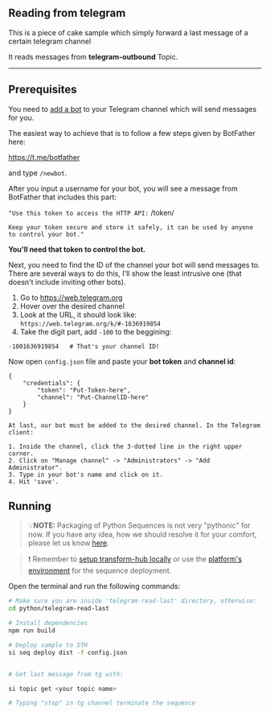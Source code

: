 ## Reading from telegram

This is a piece of cake sample which simply forward a last message of a certain telegram channel

It reads messages from **telegram-outbound** Topic.

___
## Prerequisites

You need to [add a bot](https://core.telegram.org/bots#3-how-do-i-create-a-bot) to your Telegram channel which will send messages for you.

The easiest way to achieve that is to follow a few steps given by BotFather here: 

https://t.me/botfather

and type `/newbot`.

After you input a username for your bot, you will see a message from BotFather that includes this part:

`"Use this token to access the HTTP API:`
/token/

`Keep your token secure and store it safely, it can be used by anyone to control your bot."`

**You'll need that token to control the bot.**

Next, you need to find the ID of the channel your bot will send messages to. There are several ways to do this, I'll show the least intrusive one (that doesn't include inviting other bots).

1. Go to https://web.telegram.org
2. Hover over the desired channel
3. Look at the URL, it should look like:
    `https://web.telegram.org/k/#-1636919854`
4. Take the digit part, add `-100` to the beggining:
```
-1001636919854   # That's your channel ID!
```
Now open `config.json` file and paste your **bot token** and **channel id**:
```
{
    "credentials": {
        "token": "Put-Token-here",
        "channel": "Put-ChannelID-here"
    }
}

At last, our bot must be added to the desired channel. In the Telegram client:

1. Inside the channel, click the 3-dotted line in the right upper corner.
2. Click on "Manage channel" -> "Administrators" -> "Add Administrator".
3. Type in your bot's name and click on it.
4. Hit 'save'.

```

## Running
> 💡**NOTE:** Packaging of Python Sequences is not very "pythonic" for now. If you have any idea, how we should resolve it for your comfort, please let us know [here](https://github.com/scramjetorg/transform-hub/issues/598).

> ❗ Remember to [setup transform-hub locally](https://docs.scramjet.org/transform-hub/installation) or use the [platform's environment](https://docs.scramjet.org/platform/get-started/) for the sequence deployment.

Open the terminal and run the following commands:

```bash
# Make sure you are inside 'telegram-read-last' directory, otherwise:
cd python/telegram-read-last

# Install dependencies
npm run build

# Deploy sample to STH
si seq deploy dist -f config.json


# Get last message from tg with:

si topic get <your topic name>

# Typing "stop" in tg channel terminate the sequence

```



